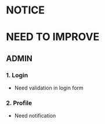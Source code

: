 # NOTICE 

# NEED TO IMPROVE
## ADMIN
### 1. Login 
- Need validation in login form

### 2. Profile
- Need notification 

